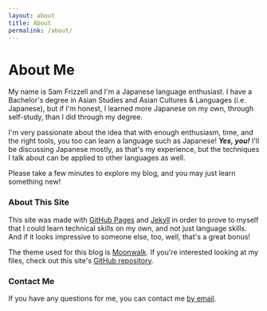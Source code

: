 ```yaml
---
layout: about
title: About
permalink: /about/
---
```


# About Me

My name is Sam Frizzell and I'm a Japanese language enthusiast. I have a Bachelor's degree in Asian Studies and Asian Cultures & Languages (i.e. Japanese), but if I'm honest, I learned more Japanese on my own, through self-study, than I did through my degree.

I'm very passionate about the idea that with enough enthusiasm, time, and the right tools, you too can learn a language such as Japanese! _**Yes, you!**_ I'll be discussing Japanese mostly, as that's my experience, but the techniques I talk about can be applied to other languages as well.

Please take a few minutes to explore my blog, and you may just learn something new!

### About This Site

This site was made with [GitHub Pages](https://pages.github.com/) and [Jekyll](https://jekyllrb.com/) in order to prove to myself that I could learn technical skills on my own, and not just language skills. And if it looks impressive to someone else, too, well, that's a great bonus!

The theme used for this blog is [Moonwalk](https://github.com/abhinavs/moonwalk). If you're interested looking at my files, check out this site's [GitHub repository](https://github.com/samfrizzell/samfrizzell.github.io).

### Contact Me

If you have any questions for me, you can contact me [by email](mailto:intermediatemode@gmail.com).